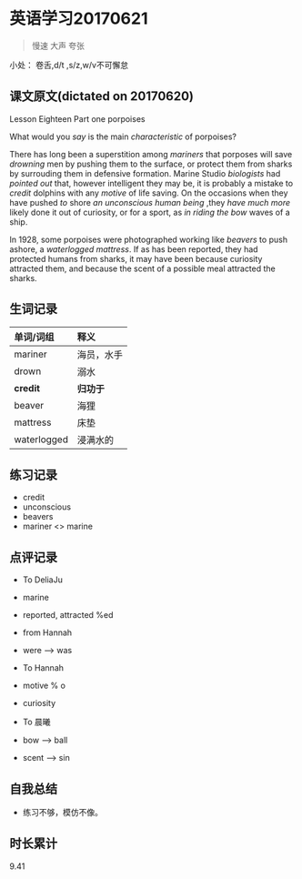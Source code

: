 # 英语学习20170621

> 慢速 大声 夸张

小处： 卷舌,d/t ,s/z,w/v不可懈怠

## 课文原文(dictated on 20170620)

Lesson Eighteen  Part one  porpoises

What would you _say_ is the main _characteristic_ of porpoises?

There has long been a superstition among _mariners_  that porposes will save _drowning_ men by pushing them to the surface, or protect them from sharks by surrouding them  in defensive formation.
Marine Studio _biologists_ had _pointed out_ that, however intelligent they may be, it is probably a mistake to _credit_ dolphins with any _motive_ of life saving.
On the occasions when they have pushed _to_ shore _an unconscious human being_ ,they _have much more_ likely done it out of curiosity, or for a sport, as _in riding the bow_ waves of a ship.

In 1928, some porpoises  were photographed   working like _beavers_  to push ashore, a _waterlogged_ _mattress_.
If as has been reported, they had protected humans from sharks, it may have been because curiosity attracted them, and because the scent of a possible meal attracted the sharks.


## 生词记录
| 单词/词组 | 释义   |
| :---- | :--- |
| mariner | 海员，水手 |
| drown | 溺水 |
| **credit** | **归功于** |
| beaver | 海狸|
| mattress | 床垫 |
| waterlogged | 浸满水的 |

## 练习记录
* credit
* unconscious
* beavers
* mariner <>  marine

## 点评记录
* To DeliaJu
 * marine
 * reported, attracted %ed 

* from  Hannah
 * were --> was

* To Hannah
 * motive % o
 * curiosity

* To 晨曦
 * bow --> ball 
 * scent --> sin

## 自我总结
* 练习不够，模仿不像。

## 时长累计
9.41
